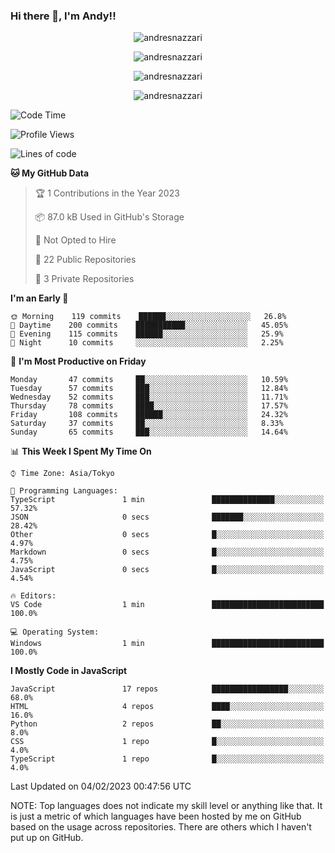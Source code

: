 ### Hi there 👋, I'm Andy!!

<p align="center" >
  <img src="https://github-profile-trophy.vercel.app/?username=AndresNazzari&theme=dracula&column=-1" alt="andresnazzari"/>
</p>

<p align="center">
  <img  src="https://github-readme-stats.vercel.app/api?username=AndresNazzari&count_private=true&show_icons=true&theme=dracula" alt="andresnazzari"/>
</p>
<p align="center">
  <img  src="https://github-readme-stats.vercel.app/api/top-langs/?username=AndresNazzari&layout=compact" alt="andresnazzari"/>
</p>
<p align="center" >
  <img src="https://github-readme-stats.vercel.app/api/wakatime?username=AndresNazzari" alt="andresnazzari"/>
</p>

<!--START_SECTION:waka-->
![Code Time](http://img.shields.io/badge/Code%20Time-283%20hrs%2024%20mins-blue)

![Profile Views](http://img.shields.io/badge/Profile%20Views-1-blue)

![Lines of code](https://img.shields.io/badge/From%20Hello%20World%20I%27ve%20Written-393%20Thousand%20lines%20of%20code-blue)

**🐱 My GitHub Data** 

> 🏆 1 Contributions in the Year 2023
 > 
> 📦 87.0 kB Used in GitHub's Storage 
 > 
> 🚫 Not Opted to Hire
 > 
> 📜 22 Public Repositories 
 > 
> 🔑 3 Private Repositories  
 > 
**I'm an Early 🐤** 

```text
🌞 Morning    119 commits    ██████░░░░░░░░░░░░░░░░░░░   26.8% 
🌆 Daytime    200 commits    ███████████░░░░░░░░░░░░░░   45.05% 
🌃 Evening    115 commits    ██████░░░░░░░░░░░░░░░░░░░   25.9% 
🌙 Night      10 commits     ░░░░░░░░░░░░░░░░░░░░░░░░░   2.25%

```
📅 **I'm Most Productive on Friday** 

```text
Monday       47 commits     ██░░░░░░░░░░░░░░░░░░░░░░░   10.59% 
Tuesday      57 commits     ███░░░░░░░░░░░░░░░░░░░░░░   12.84% 
Wednesday    52 commits     ███░░░░░░░░░░░░░░░░░░░░░░   11.71% 
Thursday     78 commits     ████░░░░░░░░░░░░░░░░░░░░░   17.57% 
Friday       108 commits    ██████░░░░░░░░░░░░░░░░░░░   24.32% 
Saturday     37 commits     ██░░░░░░░░░░░░░░░░░░░░░░░   8.33% 
Sunday       65 commits     ███░░░░░░░░░░░░░░░░░░░░░░   14.64%

```


📊 **This Week I Spent My Time On** 

```text
⌚︎ Time Zone: Asia/Tokyo

💬 Programming Languages: 
TypeScript               1 min               ██████████████░░░░░░░░░░░   57.32% 
JSON                     0 secs              ███████░░░░░░░░░░░░░░░░░░   28.42% 
Other                    0 secs              █░░░░░░░░░░░░░░░░░░░░░░░░   4.97% 
Markdown                 0 secs              █░░░░░░░░░░░░░░░░░░░░░░░░   4.75% 
JavaScript               0 secs              █░░░░░░░░░░░░░░░░░░░░░░░░   4.54%

🔥 Editors: 
VS Code                  1 min               █████████████████████████   100.0%

💻 Operating System: 
Windows                  1 min               █████████████████████████   100.0%

```

**I Mostly Code in JavaScript** 

```text
JavaScript               17 repos            █████████████████░░░░░░░░   68.0% 
HTML                     4 repos             ████░░░░░░░░░░░░░░░░░░░░░   16.0% 
Python                   2 repos             ██░░░░░░░░░░░░░░░░░░░░░░░   8.0% 
CSS                      1 repo              █░░░░░░░░░░░░░░░░░░░░░░░░   4.0% 
TypeScript               1 repo              █░░░░░░░░░░░░░░░░░░░░░░░░   4.0%

```



 Last Updated on 04/02/2023 00:47:56 UTC
<!--END_SECTION:waka-->

NOTE: Top languages does not indicate my skill level or anything like that. It is just a metric of which languages have been hosted by me on GitHub based on the usage across repositories. There are others which I haven't put up on GitHub.

<!-- Here are some ideas to get you started:

-   🔭 I’m currently working on ...
-   🌱 I’m currently learning ...
-   👯 I’m looking to collaborate on ...
-   🤔 I’m looking for help with ...
-   💬 Ask me about ...
-   📫 How to reach me: ...
-   😄 Pronouns: ...
-   ⚡ Fun fact: ... -->
